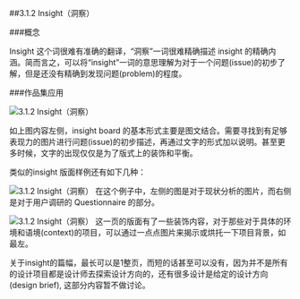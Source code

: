 ##3.1.2 Insight（洞察）

###概念

Insight 这个词很难有准确的翻译，“洞察”一词很难精确描述 insight 的精确内涵。简而言之，可以将“insight”一词的意思理解为对于一个问题(issue)的初步了解，但是还没有精确到发现问题(problem)的程度。


###作品集应用

![3.1.2 Insight（洞察）](http://kitpic.makebi.net/id/ucd/id-05.jpg)

如上图内容左侧，insight board 的基本形式主要是图文结合。需要寻找到有足够表现力的图片进行问题(issue)的初步描述，再通过文字的形式加以说明。甚至更多时候，文字的出现仅仅是为了版式上的装饰和平衡。

类似的insight 版面样例还有如下几种：

![3.1.2 Insight（洞察）](http://kitpic.makebi.net/id/ucd/id-06.jpg)
在这个例子中，左侧的图是对于现状分析的图片，而右侧是对于用户调研的 Questionnaire 的部分。


![3.1.2 Insight（洞察）](http://kitpic.makebi.net/id/ucd/id-07.jpg)
这一页的版面有了一些装饰内容，对于那些对于具体的环境和语境(context)的项目，可以通过一点点图片来揭示或烘托一下项目背景，如最左。

关于insight的篇幅，最长可以是1整页，而短的话甚至可以没有，因为并不是所有的设计项目都是设计师去探索设计方向的，还有很多设计是给定的设计方向(design brief), 这部分内容暂不做讨论。